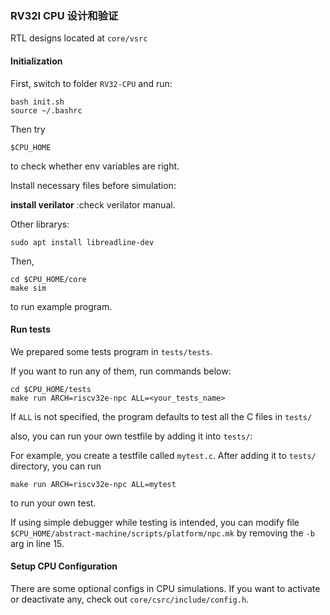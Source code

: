 ### RV32I CPU 设计和验证
RTL designs located at `core/vsrc`

#### Initialization
First, switch to folder `RV32-CPU` and run:
```
bash init.sh
source ~/.bashrc
```
Then try

```
$CPU_HOME
```
to check whether env variables are right.

Install necessary files before simulation:

**install verilator** :check verilator manual.

Other librarys:

```
sudo apt install libreadline-dev
```
Then, 

```
cd $CPU_HOME/core
make sim
```

to run example program.


#### Run tests

We prepared some tests program in `tests/tests`.

If you want to run any of them, run commands below:
```
cd $CPU_HOME/tests
make run ARCH=riscv32e-npc ALL=<your_tests_name>
```

If `ALL` is not specified, the program defaults to test all the C files in `tests/`

also, you can run your own testfile by adding it into `tests/`:

For example, you create a testfile called `mytest.c`. After adding it to `tests/` directory, you can run
```
make run ARCH=riscv32e-npc ALL=mytest
```
to run your own test.

If using simple debugger while testing is intended, you can modify file `$CPU_HOME/abstract-machine/scripts/platform/npc.mk` by removing the `-b` arg in line 15.

#### Setup CPU Configuration

There are some optional configs in CPU simulations. If you want to activate or deactivate any, check out `core/csrc/include/config.h`.
